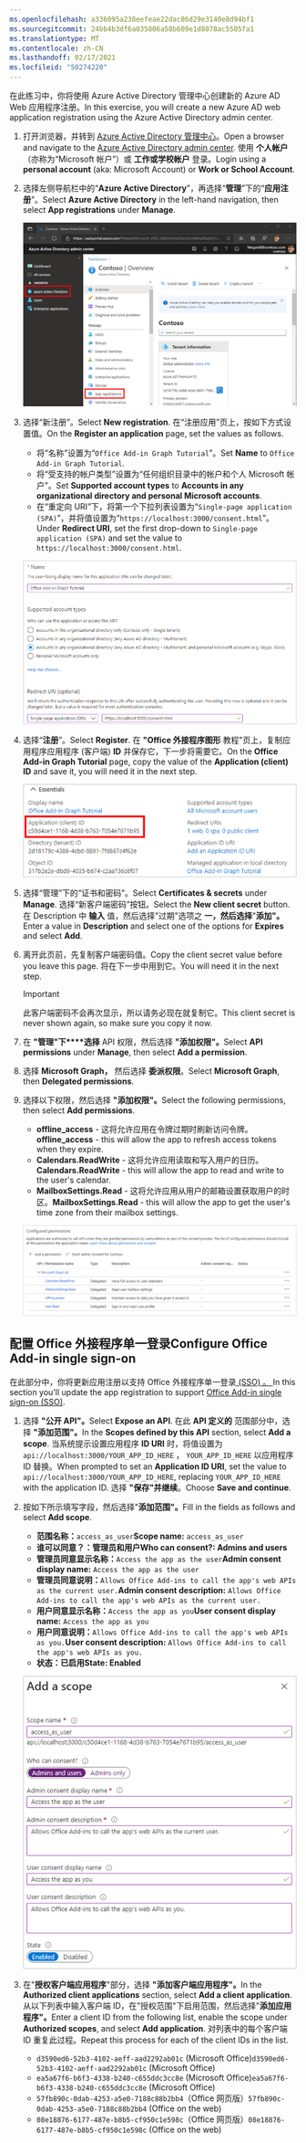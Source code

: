 ```yaml
---
ms.openlocfilehash: a336095a238eefeae22dac86d29e3140e8d94bf1
ms.sourcegitcommit: 24bb4b3df6a035806a58b609e1d8078ac5505fa1
ms.translationtype: MT
ms.contentlocale: zh-CN
ms.lasthandoff: 02/17/2021
ms.locfileid: "50274220"
---
```

<!-- markdownlint-disable MD002 MD041 -->

<span data-ttu-id="3b6dc-101">在此练习中，你将使用 Azure Active Directory 管理中心创建新的 Azure AD Web 应用程序注册。</span><span class="sxs-lookup"><span data-stu-id="3b6dc-101">In this exercise, you will create a new Azure AD web application registration using the Azure Active Directory admin center.</span></span>

1. <span data-ttu-id="3b6dc-102">打开浏览器，并转到 [Azure Active Directory 管理中心](https://aad.portal.azure.com)。</span><span class="sxs-lookup"><span data-stu-id="3b6dc-102">Open a browser and navigate to the [Azure Active Directory admin center](https://aad.portal.azure.com).</span></span> <span data-ttu-id="3b6dc-103">使用 **个人帐户**（亦称为“Microsoft 帐户”）或 **工作或学校帐户** 登录。</span><span class="sxs-lookup"><span data-stu-id="3b6dc-103">Login using a **personal account** (aka: Microsoft Account) or **Work or School Account**.</span></span>

1. <span data-ttu-id="3b6dc-104">选择左侧导航栏中的“**Azure Active Directory**”，再选择“**管理**”下的“**应用注册**”。</span><span class="sxs-lookup"><span data-stu-id="3b6dc-104">Select **Azure Active Directory** in the left-hand navigation, then select **App registrations** under **Manage**.</span></span>

    ![<span data-ttu-id="3b6dc-105">应用注册的屏幕截图</span><span class="sxs-lookup"><span data-stu-id="3b6dc-105">A screenshot of the App registrations</span></span> ](images/app-registrations.png)

1. <span data-ttu-id="3b6dc-106">选择“新注册”。</span><span class="sxs-lookup"><span data-stu-id="3b6dc-106">Select **New registration**.</span></span> <span data-ttu-id="3b6dc-107">在“注册应用”页上，按如下方式设置值。</span><span class="sxs-lookup"><span data-stu-id="3b6dc-107">On the **Register an application** page, set the values as follows.</span></span>

    - <span data-ttu-id="3b6dc-108">将“名称”设置为“`Office Add-in Graph Tutorial`”。</span><span class="sxs-lookup"><span data-stu-id="3b6dc-108">Set **Name** to `Office Add-in Graph Tutorial`.</span></span>
    - <span data-ttu-id="3b6dc-109">将“受支持的帐户类型”设置为“任何组织目录中的帐户和个人 Microsoft 帐户”。</span><span class="sxs-lookup"><span data-stu-id="3b6dc-109">Set **Supported account types** to **Accounts in any organizational directory and personal Microsoft accounts**.</span></span>
    - <span data-ttu-id="3b6dc-110">在“重定向 URI”下，将第一个下拉列表设置为“`Single-page application (SPA)`”，并将值设置为“`https://localhost:3000/consent.html`”。</span><span class="sxs-lookup"><span data-stu-id="3b6dc-110">Under **Redirect URI**, set the first drop-down to `Single-page application (SPA)` and set the value to `https://localhost:3000/consent.html`.</span></span>

    !["注册应用程序"页的屏幕截图](images/register-an-app.png)

1. <span data-ttu-id="3b6dc-112">选择“**注册**”。</span><span class="sxs-lookup"><span data-stu-id="3b6dc-112">Select **Register**.</span></span> <span data-ttu-id="3b6dc-113">在 **"Office 外接程序图形** 教程"页上，复制应用程序应用程序 (客户端) **ID** 并保存它，下一步将需要它。</span><span class="sxs-lookup"><span data-stu-id="3b6dc-113">On the **Office Add-in Graph Tutorial** page, copy the value of the **Application (client) ID** and save it, you will need it in the next step.</span></span>

    ![新应用注册的应用程序 ID 屏幕截图](images/application-id.png)

1. <span data-ttu-id="3b6dc-115">选择“管理”下的“证书和密码”。</span><span class="sxs-lookup"><span data-stu-id="3b6dc-115">Select **Certificates & secrets** under **Manage**.</span></span> <span data-ttu-id="3b6dc-116">选择“新客户端密码”按钮。</span><span class="sxs-lookup"><span data-stu-id="3b6dc-116">Select the **New client secret** button.</span></span> <span data-ttu-id="3b6dc-117">在 Description 中 **输入** 值，然后选择"过期"选项之 **一，然后选择**"**添加"。**</span><span class="sxs-lookup"><span data-stu-id="3b6dc-117">Enter a value in **Description** and select one of the options for **Expires** and select **Add**.</span></span>

1. <span data-ttu-id="3b6dc-118">离开此页前，先复制客户端密码值。</span><span class="sxs-lookup"><span data-stu-id="3b6dc-118">Copy the client secret value before you leave this page.</span></span> <span data-ttu-id="3b6dc-119">将在下一步中用到它。</span><span class="sxs-lookup"><span data-stu-id="3b6dc-119">You will need it in the next step.</span></span>

    > [!IMPORTANT]
    > <span data-ttu-id="3b6dc-120">此客户端密码不会再次显示，所以请务必现在就复制它。</span><span class="sxs-lookup"><span data-stu-id="3b6dc-120">This client secret is never shown again, so make sure you copy it now.</span></span>

1. <span data-ttu-id="3b6dc-121">在 **"管理"下\*\*\*\*选择** API 权限，然后选择 **"添加权限"。**</span><span class="sxs-lookup"><span data-stu-id="3b6dc-121">Select **API permissions** under **Manage**, then select **Add a permission**.</span></span>

1. <span data-ttu-id="3b6dc-122">选择 **Microsoft Graph，** 然后选择 **委派权限**。</span><span class="sxs-lookup"><span data-stu-id="3b6dc-122">Select **Microsoft Graph**, then **Delegated permissions**.</span></span>

1. <span data-ttu-id="3b6dc-123">选择以下权限，然后选择 **"添加权限"。**</span><span class="sxs-lookup"><span data-stu-id="3b6dc-123">Select the following permissions, then select **Add permissions**.</span></span>

    - <span data-ttu-id="3b6dc-124">**offline_access** - 这将允许应用在令牌过期时刷新访问令牌。</span><span class="sxs-lookup"><span data-stu-id="3b6dc-124">**offline_access** - this will allow the app to refresh access tokens when they expire.</span></span>
    - <span data-ttu-id="3b6dc-125">**Calendars.ReadWrite** - 这将允许应用读取和写入用户的日历。</span><span class="sxs-lookup"><span data-stu-id="3b6dc-125">**Calendars.ReadWrite** - this will allow the app to read and write to the user's calendar.</span></span>
    - <span data-ttu-id="3b6dc-126">**MailboxSettings.Read** - 这将允许应用从用户的邮箱设置获取用户的时区。</span><span class="sxs-lookup"><span data-stu-id="3b6dc-126">**MailboxSettings.Read** - this will allow the app to get the user's time zone from their mailbox settings.</span></span>

    ![已配置权限的屏幕截图](images/configured-permissions.png)

## <a name="configure-office-add-in-single-sign-on"></a><span data-ttu-id="3b6dc-128">配置 Office 外接程序单一登录</span><span class="sxs-lookup"><span data-stu-id="3b6dc-128">Configure Office Add-in single sign-on</span></span>

<span data-ttu-id="3b6dc-129">在此部分中，你将更新应用注册以支持 Office 外接程序单一登录[ (SSO) 。 ](https://docs.microsoft.com/office/dev/add-ins/develop/sso-in-office-add-ins)</span><span class="sxs-lookup"><span data-stu-id="3b6dc-129">In this section you'll update the app registration to support [Office Add-in single sign-on (SSO)](https://docs.microsoft.com/office/dev/add-ins/develop/sso-in-office-add-ins).</span></span>

1. <span data-ttu-id="3b6dc-130">选择 **"公开 API"。**</span><span class="sxs-lookup"><span data-stu-id="3b6dc-130">Select **Expose an API**.</span></span> <span data-ttu-id="3b6dc-131">在此 **API 定义的** 范围部分中，选择 **"添加范围"。**</span><span class="sxs-lookup"><span data-stu-id="3b6dc-131">In the **Scopes defined by this API** section, select **Add a scope**.</span></span> <span data-ttu-id="3b6dc-132">当系统提示设置应用程序 **ID URI** 时，将值设置为 `api://localhost:3000/YOUR_APP_ID_HERE` ， `YOUR_APP_ID_HERE` 以应用程序 ID 替换。</span><span class="sxs-lookup"><span data-stu-id="3b6dc-132">When prompted to set an **Application ID URI**, set the value to `api://localhost:3000/YOUR_APP_ID_HERE`, replacing `YOUR_APP_ID_HERE` with the application ID.</span></span> <span data-ttu-id="3b6dc-133">选择 **"保存"并继续**。</span><span class="sxs-lookup"><span data-stu-id="3b6dc-133">Choose **Save and continue**.</span></span>

1. <span data-ttu-id="3b6dc-134">按如下所示填写字段，然后选择"**添加范围"。**</span><span class="sxs-lookup"><span data-stu-id="3b6dc-134">Fill in the fields as follows and select **Add scope**.</span></span>

    - <span data-ttu-id="3b6dc-135">**范围名称：**`access_as_user`</span><span class="sxs-lookup"><span data-stu-id="3b6dc-135">**Scope name:** `access_as_user`</span></span>
    - <span data-ttu-id="3b6dc-136">**谁可以同意？：管理员和用户**</span><span class="sxs-lookup"><span data-stu-id="3b6dc-136">**Who can consent?: Admins and users**</span></span>
    - <span data-ttu-id="3b6dc-137">**管理员同意显示名称：**`Access the app as the user`</span><span class="sxs-lookup"><span data-stu-id="3b6dc-137">**Admin consent display name:** `Access the app as the user`</span></span>
    - <span data-ttu-id="3b6dc-138">**管理员同意说明：**`Allows Office Add-ins to call the app's web APIs as the current user.`</span><span class="sxs-lookup"><span data-stu-id="3b6dc-138">**Admin consent description:** `Allows Office Add-ins to call the app's web APIs as the current user.`</span></span>
    - <span data-ttu-id="3b6dc-139">**用户同意显示名称：**`Access the app as you`</span><span class="sxs-lookup"><span data-stu-id="3b6dc-139">**User consent display name:** `Access the app as you`</span></span>
    - <span data-ttu-id="3b6dc-140">**用户同意说明：**`Allows Office Add-ins to call the app's web APIs as you.`</span><span class="sxs-lookup"><span data-stu-id="3b6dc-140">**User consent description:** `Allows Office Add-ins to call the app's web APIs as you.`</span></span>
    - <span data-ttu-id="3b6dc-141">**状态：已启用**</span><span class="sxs-lookup"><span data-stu-id="3b6dc-141">**State: Enabled**</span></span>

    !["添加范围"表单的屏幕截图](images/add-scope.png)

1. <span data-ttu-id="3b6dc-143">在"**授权客户端应用程序**"部分，选择 **"添加客户端应用程序"。**</span><span class="sxs-lookup"><span data-stu-id="3b6dc-143">In the **Authorized client applications** section, select **Add a client application**.</span></span> <span data-ttu-id="3b6dc-144">从以下列表中输入客户端 ID，在"授权范围"下启用范围，然后选择"**添加应用程序"。**</span><span class="sxs-lookup"><span data-stu-id="3b6dc-144">Enter a client ID from the following list, enable the scope under **Authorized scopes**, and select **Add application**.</span></span> <span data-ttu-id="3b6dc-145">对列表中的每个客户端 ID 重复此过程。</span><span class="sxs-lookup"><span data-stu-id="3b6dc-145">Repeat this process for each of the client IDs in the list.</span></span>

    - <span data-ttu-id="3b6dc-146">`d3590ed6-52b3-4102-aeff-aad2292ab01c` (Microsoft Office)</span><span class="sxs-lookup"><span data-stu-id="3b6dc-146">`d3590ed6-52b3-4102-aeff-aad2292ab01c` (Microsoft Office)</span></span>
    - <span data-ttu-id="3b6dc-147">`ea5a67f6-b6f3-4338-b240-c655ddc3cc8e` (Microsoft Office)</span><span class="sxs-lookup"><span data-stu-id="3b6dc-147">`ea5a67f6-b6f3-4338-b240-c655ddc3cc8e` (Microsoft Office)</span></span>
    - <span data-ttu-id="3b6dc-148">`57fb890c-0dab-4253-a5e0-7188c88b2bb4`（Office 网页版）</span><span class="sxs-lookup"><span data-stu-id="3b6dc-148">`57fb890c-0dab-4253-a5e0-7188c88b2bb4` (Office on the web)</span></span>
    - <span data-ttu-id="3b6dc-149">`08e18876-6177-487e-b8b5-cf950c1e598c`（Office 网页版）</span><span class="sxs-lookup"><span data-stu-id="3b6dc-149">`08e18876-6177-487e-b8b5-cf950c1e598c` (Office on the web)</span></span>

